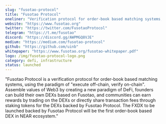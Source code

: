 ```yaml
---
slug: "fusotao-protocol"
title: "Fusotao Protocol"
oneliner: "Verification protocol for order-book based matching systems, using the paradigm of 'execute off-chain, verify on-chain.'"
website: "https://www.fusotao.org"
twitter: "https://twitter.com/FusotaoProtocol"
telegram: "https://t.me/fusotao"
discord: "https://discord.gg/AWPMGQ8VJE"
medium: "https://medium.com/fusotao-protocol"
github: "https://github.com/uinb"
whitepaper: "https://www.fusotao.org/fusotao-whitepaper.pdf"
logo: /img/fusotao-protocol-logo.png
category: defi, infrastructure
status: launched
---
```


"Fusotao Protocol is a verification protocol for order-book based matching systems, using the paradigm of "execute off-chain, verify on-chain". Assemble values of Web3 by creating a new paradigm of DeFi, founders can build their own DEXs based on Fusotao, and communities can earn rewards by trading on the DEXs or directly share transaction fees through staking tokens for the DEXs backed by Fusotao Protocol. The FXDX to be launched backed by Fusotao Protocol will be the first order-book based DEX in NEAR ecosystem."
